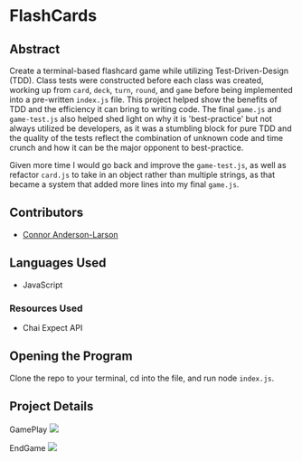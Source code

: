 # FlashCards

## Abstract  
Create a terminal-based flashcard game while utilizing Test-Driven-Design (TDD). Class tests were constructed before each class was created, working up from `card`, `deck`, `turn`, `round`, and `game` before being implemented into a pre-written `index.js` file. This project helped show the benefits of TDD and the efficiency it can bring to writing code. The final `game.js` and `game-test.js` also helped shed light on why it is 'best-practice' but not always utilized be developers, as it was a stumbling block for pure TDD and the quality of the tests reflect the combination of unknown code and time crunch and how it can be the major opponent to best-practice.  

Given more time I would go back and improve the `game-test.js`, as well as refactor `card.js` to take in an object rather than multiple strings, as that became a system that added more lines into my final `game.js`.  

## Contributors ##

* [Connor Anderson-Larson](https://github.com/ConnorAndersonLarson)

## Languages Used ##

* JavaScript

### Resources Used  

* Chai Expect API

## Opening the Program  
Clone the repo to your terminal, cd into the file, and run node `index.js`.  

## Project Details  
GamePlay
<img src="/.github/start-flashcards.gif">  

EndGame
<img src="/.github/end-flashcards.gif">
